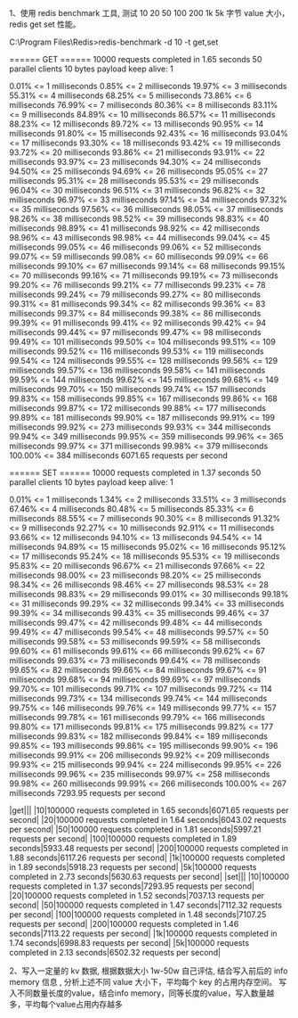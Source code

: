 1、使用 redis benchmark 工具, 测试 10 20 50 100 200 1k 5k 字节 value 大小，redis get set 性能。

C:\Program Files\Redis>redis-benchmark -d 10 -t get,set

====== GET ======
  10000 requests completed in 1.65 seconds
  50 parallel clients
  10 bytes payload
  keep alive: 1

0.01% <= 1 milliseconds
0.85% <= 2 milliseconds
19.97% <= 3 milliseconds
55.31% <= 4 milliseconds
68.25% <= 5 milliseconds
73.86% <= 6 milliseconds
76.99% <= 7 milliseconds
80.36% <= 8 milliseconds
83.11% <= 9 milliseconds
84.89% <= 10 milliseconds
86.57% <= 11 milliseconds
88.23% <= 12 milliseconds
89.72% <= 13 milliseconds
90.95% <= 14 milliseconds
91.80% <= 15 milliseconds
92.43% <= 16 milliseconds
93.04% <= 17 milliseconds
93.30% <= 18 milliseconds
93.42% <= 19 milliseconds
93.72% <= 20 milliseconds
93.86% <= 21 milliseconds
93.91% <= 22 milliseconds
93.97% <= 23 milliseconds
94.30% <= 24 milliseconds
94.50% <= 25 milliseconds
94.69% <= 26 milliseconds
95.05% <= 27 milliseconds
95.31% <= 28 milliseconds
95.53% <= 29 milliseconds
96.04% <= 30 milliseconds
96.51% <= 31 milliseconds
96.82% <= 32 milliseconds
96.97% <= 33 milliseconds
97.14% <= 34 milliseconds
97.32% <= 35 milliseconds
97.56% <= 36 milliseconds
98.05% <= 37 milliseconds
98.26% <= 38 milliseconds
98.52% <= 39 milliseconds
98.83% <= 40 milliseconds
98.89% <= 41 milliseconds
98.92% <= 42 milliseconds
98.96% <= 43 milliseconds
98.98% <= 44 milliseconds
99.04% <= 45 milliseconds
99.05% <= 46 milliseconds
99.06% <= 52 milliseconds
99.07% <= 59 milliseconds
99.08% <= 60 milliseconds
99.09% <= 66 milliseconds
99.10% <= 67 milliseconds
99.14% <= 68 milliseconds
99.15% <= 70 milliseconds
99.16% <= 71 milliseconds
99.19% <= 73 milliseconds
99.20% <= 76 milliseconds
99.21% <= 77 milliseconds
99.23% <= 78 milliseconds
99.24% <= 79 milliseconds
99.27% <= 80 milliseconds
99.31% <= 81 milliseconds
99.34% <= 82 milliseconds
99.36% <= 83 milliseconds
99.37% <= 84 milliseconds
99.38% <= 86 milliseconds
99.39% <= 91 milliseconds
99.41% <= 92 milliseconds
99.42% <= 94 milliseconds
99.44% <= 97 milliseconds
99.47% <= 98 milliseconds
99.49% <= 101 milliseconds
99.50% <= 104 milliseconds
99.51% <= 109 milliseconds
99.52% <= 116 milliseconds
99.53% <= 119 milliseconds
99.54% <= 124 milliseconds
99.55% <= 128 milliseconds
99.56% <= 129 milliseconds
99.57% <= 136 milliseconds
99.58% <= 141 milliseconds
99.59% <= 144 milliseconds
99.62% <= 145 milliseconds
99.68% <= 149 milliseconds
99.70% <= 150 milliseconds
99.74% <= 157 milliseconds
99.83% <= 158 milliseconds
99.85% <= 167 milliseconds
99.86% <= 168 milliseconds
99.87% <= 172 milliseconds
99.88% <= 177 milliseconds
99.89% <= 181 milliseconds
99.90% <= 187 milliseconds
99.91% <= 199 milliseconds
99.92% <= 273 milliseconds
99.93% <= 344 milliseconds
99.94% <= 349 milliseconds
99.95% <= 359 milliseconds
99.96% <= 365 milliseconds
99.97% <= 371 milliseconds
99.98% <= 379 milliseconds
100.00% <= 384 milliseconds
6071.65 requests per second

====== SET ======
  10000 requests completed in 1.37 seconds
  50 parallel clients
  10 bytes payload
  keep alive: 1

0.01% <= 1 milliseconds
1.34% <= 2 milliseconds
33.51% <= 3 milliseconds
67.46% <= 4 milliseconds
80.48% <= 5 milliseconds
85.33% <= 6 milliseconds
88.55% <= 7 milliseconds
90.30% <= 8 milliseconds
91.32% <= 9 milliseconds
92.27% <= 10 milliseconds
92.91% <= 11 milliseconds
93.66% <= 12 milliseconds
94.10% <= 13 milliseconds
94.54% <= 14 milliseconds
94.89% <= 15 milliseconds
95.02% <= 16 milliseconds
95.12% <= 17 milliseconds
95.24% <= 18 milliseconds
95.53% <= 19 milliseconds
95.83% <= 20 milliseconds
96.67% <= 21 milliseconds
97.66% <= 22 milliseconds
98.00% <= 23 milliseconds
98.20% <= 25 milliseconds
98.34% <= 26 milliseconds
98.46% <= 27 milliseconds
98.53% <= 28 milliseconds
98.83% <= 29 milliseconds
99.01% <= 30 milliseconds
99.18% <= 31 milliseconds
99.29% <= 32 milliseconds
99.34% <= 33 milliseconds
99.39% <= 34 milliseconds
99.43% <= 35 milliseconds
99.46% <= 37 milliseconds
99.47% <= 42 milliseconds
99.48% <= 44 milliseconds
99.49% <= 47 milliseconds
99.54% <= 48 milliseconds
99.57% <= 50 milliseconds
99.58% <= 53 milliseconds
99.59% <= 58 milliseconds
99.60% <= 61 milliseconds
99.61% <= 66 milliseconds
99.62% <= 67 milliseconds
99.63% <= 73 milliseconds
99.64% <= 78 milliseconds
99.65% <= 82 milliseconds
99.66% <= 84 milliseconds
99.67% <= 91 milliseconds
99.68% <= 94 milliseconds
99.69% <= 97 milliseconds
99.70% <= 101 milliseconds
99.71% <= 107 milliseconds
99.72% <= 114 milliseconds
99.73% <= 134 milliseconds
99.74% <= 144 milliseconds
99.75% <= 146 milliseconds
99.76% <= 149 milliseconds
99.77% <= 157 milliseconds
99.78% <= 161 milliseconds
99.79% <= 166 milliseconds
99.80% <= 171 milliseconds
99.81% <= 175 milliseconds
99.82% <= 177 milliseconds
99.83% <= 182 milliseconds
99.84% <= 189 milliseconds
99.85% <= 193 milliseconds
99.86% <= 195 milliseconds
99.90% <= 196 milliseconds
99.91% <= 206 milliseconds
99.92% <= 209 milliseconds
99.93% <= 215 milliseconds
99.94% <= 224 milliseconds
99.95% <= 226 milliseconds
99.96% <= 235 milliseconds
99.97% <= 258 milliseconds
99.98% <= 260 milliseconds
99.99% <= 266 milliseconds
100.00% <= 267 milliseconds
7293.95 requests per second

|get|||
|10|100000 requests completed in 1.65 seconds|6071.65 requests per second|
|20|100000 requests completed in 1.64 seconds|6043.02 requests per second|
|50|100000 requests completed in 1.81 seconds|5997.21 requests per second|
|100|100000 requests completed in 1.89 seconds|5933.48 requests per second|
|200|100000 requests completed in 1.88 seconds|6117.26 requests per second|
|1k|100000 requests completed in 1.89 seconds|5918.23 requests per second|
|5k|100000 requests completed in 2.73 seconds|5630.63 requests per second|
|set|||
|10|100000 requests completed in 1.37 seconds|7293.95 requests per second|
|20|100000 requests completed in 1.52 seconds|7037.13 requests per second|
|50|100000 requests completed in 1.47 seconds|7112.32 requests per second|
|100|100000 requests completed in 1.48 seconds|7107.25 requests per second|
|200|100000 requests completed in 1.46 seconds|7113.22 requests per second|
|1k|100000 requests completed in 1.74 seconds|6998.83 requests per second|
|5k|100000 requests completed in 2.13 seconds|6502.32 requests per second|

2、写入一定量的 kv 数据, 根据数据大小 1w-50w 自己评估, 结合写入前后的 info memory 信息  , 分析上述不同 value 大小下，平均每个 key 的占用内存空间。
写入不同数量长度的value，结合info memory，同等长度的value，写入数量越多，平均每个value占用内存越多
